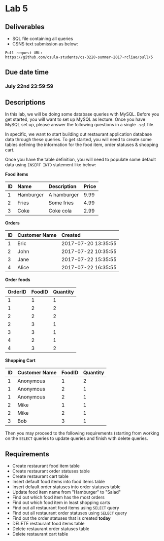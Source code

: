 # Lab 5

## Deliverables

* SQL file containing all queries
* CSNS text submission as below:

```
Pull request URL:
https://github.com/csula-students/cs-3220-summer-2017-rcliao/pull/5
```

## Due date time

### July 22nd 23:59:59

## Descriptions

In this lab, we will be doing some database queries with MySQL. Before you get
started, you will want to set up MySQL as lecture. Once you have MySQL set up,
please answer the following questions in a single `.sql` file.

In specific, we want to start building out restaurant application database data
through these queries. To get started, you will need to create some tables
defining the information for the food item, order statuses & shopping cart.

Once you have the table definition, you will need to populate some default data
using `INSERT INTO` statement like below:

**Food items**

| ID | Name | Description | Price |
| :-- | :-- | :-- | :-- |
| 1 | Hamburger | A hamburger | 9.99 |
| 2 | Fries | Some fries | 4.99 |
| 3 | Coke | Coke cola | 2.99 |

**Orders**

| ID | Customer Name | Created |
| :-- | :-- | :-- |
| 1 | Eric | 2017-07-20 13:35:55 |
| 2 | John | 2017-07-22 10:35:55 |
| 3 | Jane | 2017-07-22 15:35:55 |
| 4 | Alice | 2017-07-22 16:35:55 |

**Order foods**

| OrderID | FoodID | Quantity |
| :-- | :-- | :-- |
| 1 | 1 | 1 |
| 1 | 2 | 2 |
| 2 | 2 | 2 |
| 2 | 3 | 1 |
| 3 | 3 | 1 |
| 4 | 2 | 1 |
| 4 | 3 | 2 |

**Shopping Cart**

| ID | Customer Name | FoodID | Quantity |
| :-- | :-- | :-- | :-- |
| 1 | Anonymous | 1 | 2 |
| 1 | Anonymous | 2 | 1 |
| 1 | Anonymous | 2 | 1 |
| 2 | Mike | 1 | 1 |
| 2 | Mike | 2 | 1 |
| 3 | Bob | 3 | 1 |

Then you may proceed to the following requirements (starting from working on the
`SELECT` queries to update queries and finish with delete queries.

## Requirements

* Create restaurant food item table
* Create restaurant order statuses table
* Create restaurant cart table
* Insert default food items into food items table
* Insert default order statuses into order statuses table
* Update food item name from "Hamburger" to "Salad"
* Find out which food item has the most orders
* Find out which food item in least shopping carts
* Find out all restaurant food items using `SELECT` query
* Find out all restaurant order statuses using `SELECT` query
* Find out the order statuses that is created **today**
* DELETE restaurant food items table
* Delete restaurant order statuses table
* Delete restaurant cart table
